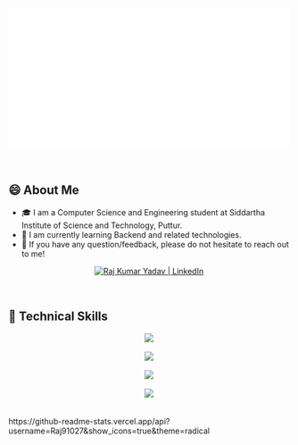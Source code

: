 <p align="center">
  <img src="header.svg" alt="my banner"></a>
</p>

<br>

## 😄 About Me
- 🎓 I am a Computer Science and Engineering student at Siddartha Institute of Science and Technology, Puttur.
- 🌱 I am currently learning Backend and related technologies.
- 💬 If you have any question/feedback, please do not hesitate to reach out to me!

<p align="center">
  <a href="https://www.linkedin.com/in/yadav-raj10/"><img src="https://img.shields.io/badge/LinkedIn-0077B5?style=for-the-badge&logo=linkedin&logoColor=white" alt="Raj Kumar Yadav | LinkedIn"/></a>
</p>

<br>

## 💼 Technical Skills

<p align="center">
  <a href="https://skillicons.dev">
    <img src="https://skillicons.dev/icons?i=c,java,js,py" />
  </a>
</p>

<p align="center">
  <a href="https://skillicons.dev">
    <img src="https://skillicons.dev/icons?i=react,html,css,bootstrap" />
  </a>
</p>

<p align="center">
  <a href="https://skillicons.dev">
    <img src="https://skillicons.dev/icons?i=nodejs,express,mongodb,mysql,sqlite,jquery" />
  </a>
</p>

<p align="center">
  <a href="https://skillicons.dev">
    <img src="https://skillicons.dev/icons?i=git,github,vscode,androidstudio" />
  </a>
</p>

<br>
https://github-readme-stats.vercel.app/api?username=Raj91027&show_icons=true&theme=radical



<!---
Raj91027/Raj91027 is a ✨ special ✨ repository because its `README.md` (this file) appears on your GitHub profile.
You can click the Preview link to take a look at your changes.
--->
